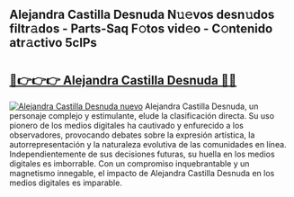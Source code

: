 ## Alejandra Castilla Desnuda N𝚞𝚎vos desn𝚞dos filtr𝚊dos - Parts-Saq F𝚘tos vid𝚎o - C𝚘ntenido atr𝚊ctivo 5clPs

# <h2><a href="http://mb02f1.tromn.icu/?c=Alejandra+Castilla+Desnuda">🔗👉👉👉 Alejandra Castilla Desnuda 🔗🔗</a></h2>

[![Alejandra Castilla Desnuda nuevo](https://i.imgur.com/pEAQMta.gif)](http://mb02f1.tromn.icu/?c=Alejandra+Castilla+Desnuda)
Alejandra Castilla Desnuda, un personaje complejo y estimulante, elude la clasificación directa. Su uso pionero de los medios digitales ha cautivado y enfurecido a los observadores, provocando debates sobre la expresión artística, la autorrepresentación y la naturaleza evolutiva de las comunidades en línea. Independientemente de sus decisiones futuras, su huella en los medios digitales es imborrable. Con un compromiso inquebrantable y un magnetismo innegable, el impacto de Alejandra Castilla Desnuda en los medios digitales es imparable.
